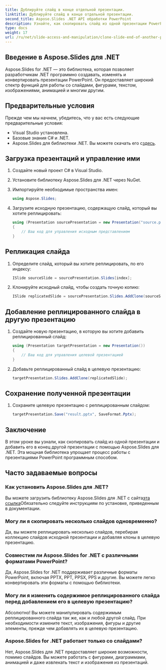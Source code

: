 ```yaml
---
title: Дублируйте слайд в конце отдельной презентации.
linktitle: Дублируйте слайд в конце отдельной презентации.
second_title: Aspose.Slides .NET API обработки PowerPoint
description: Узнайте, как скопировать слайд из одной презентации PowerPoint и добавить его в другую с помощью Aspose.Slides для .NET. Это пошаговое руководство содержит исходный код и четкие инструкции по беспрепятственному манипулированию слайдами.
type: docs
weight: 17
url: /ru/net/slide-access-and-manipulation/clone-slide-end-of-another-presentation/
---
```


## Введение в Aspose.Slides для .NET

Aspose.Slides for .NET — это библиотека, которая позволяет разработчикам .NET программно создавать, изменять и конвертировать презентации PowerPoint. Он предоставляет широкий спектр функций для работы со слайдами, фигурами, текстом, изображениями, анимацией и многим другим.

## Предварительные условия

Прежде чем мы начнем, убедитесь, что у вас есть следующие предварительные условия:

- Visual Studio установлена.
- Базовые знания C# и .NET.
-  Aspose.Slides для библиотеки .NET. Вы можете скачать его с[здесь](https://releases.aspose.com/slides/net/).

## Загрузка презентаций и управление ими

1. Создайте новый проект C# в Visual Studio.
2. Установите библиотеку Aspose.Slides для .NET через NuGet.
3. Импортируйте необходимые пространства имен:
   
   ```csharp
   using Aspose.Slides;
   ```

4. Загрузите исходную презентацию, содержащую слайд, который вы хотите реплицировать:

   ```csharp
   using (Presentation sourcePresentation = new Presentation("source.pptx"))
   {
       // Ваш код для управления исходным представлением
   }
   ```

## Репликация слайда

1. Определите слайд, который вы хотите реплицировать, по его индексу:

   ```csharp
   ISlide sourceSlide = sourcePresentation.Slides[index];
   ```

2. Клонируйте исходный слайд, чтобы создать точную копию:

   ```csharp
   ISlide replicatedSlide = sourcePresentation.Slides.AddClone(sourceSlide);
   ```

## Добавление реплицированного слайда в другую презентацию

1. Создайте новую презентацию, в которую вы хотите добавить реплицированный слайд:

   ```csharp
   using (Presentation targetPresentation = new Presentation())
   {
       // Ваш код для управления целевой презентацией
   }
   ```

2. Добавьте реплицированный слайд в целевую презентацию:

   ```csharp
   targetPresentation.Slides.AddClone(replicatedSlide);
   ```

## Сохранение полученной презентации

1. Сохраните целевую презентацию с реплицированным слайдом:

   ```csharp
   targetPresentation.Save("result.pptx", SaveFormat.Pptx);
   ```

## Заключение

В этом уроке вы узнали, как скопировать слайд из одной презентации и добавить его в конец другой презентации с помощью Aspose.Slides для .NET. Эта мощная библиотека упрощает процесс работы с презентациями PowerPoint программным способом.

## Часто задаваемые вопросы

### Как установить Aspose.Slides для .NET?

 Вы можете загрузить библиотеку Aspose.Slides для .NET с сайта[эта ссылка](https://releases.aspose.com/slides/net/)Обязательно следуйте инструкциям по установке, приведенным в документации.

### Могу ли я скопировать несколько слайдов одновременно?

Да, вы можете реплицировать несколько слайдов, перебирая коллекцию слайдов исходной презентации и добавляя клоны в целевую презентацию.

### Совместим ли Aspose.Slides for .NET с различными форматами PowerPoint?

Да, Aspose.Slides for .NET поддерживает различные форматы PowerPoint, включая PPTX, PPT, PPSX, PPS и другие. Вы можете легко конвертировать эти форматы с помощью библиотеки.

### Могу ли я изменить содержимое реплицированного слайда перед добавлением его в целевую презентацию?

Абсолютно! Вы можете манипулировать содержимым реплицированного слайда так же, как и любой другой слайд. При необходимости измените текст, изображения, фигуры и другие элементы, прежде чем добавлять их в целевую презентацию.

### Aspose.Slides for .NET работает только со слайдами?

Нет, Aspose.Slides для .NET предоставляет широкие возможности, помимо слайдов. Вы можете работать с фигурами, диаграммами, анимацией и даже извлекать текст и изображения из презентаций.